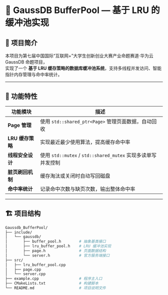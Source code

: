 # 🧠 GaussDB BufferPool — 基于 LRU 的缓冲池实现

## 📘 项目简介
本项目为第七届中国国际“互联网+”大学生创新创业大赛产业命题赛道·华为云 GaussDB 命题项目，  
实现了一个 **基于 LRU 缓存策略的数据库缓冲池系统**，支持多线程并发访问、智能指针内存管理与命中率统计。

---

## 🧩 功能特性

| 功能模块 | 描述 |
|-----------|------|
| **Page 管理** | 使用 `std::shared_ptr<Page>` 管理页面数据，自动回收 |
| **LRU 缓存策略** | 实现最近最少使用算法，提高缓存命中率 |
| **线程安全设计** | 使用 `std::mutex` / `std::shared_mutex` 实现多读单写并发控制 |
| **脏页刷回机制** | 缓存淘汰或关闭时自动写回磁盘 |
| **命中率统计** | 记录命中次数与缺页次数，输出整体命中率 |

---

## 🏗️ 项目结构

```bash
Gaussdb_BufferPool/
├── include/
│   └── gaussdb/
│       ├── buffer_pool.h        # 抽象基类接口
│       ├── lru_buffer_pool.h    # LRU 缓冲池实现
│       ├── page.h               # 页面数据结构
│       └── server.h             # 官方服务端接口
├── src/
│   ├── lru_buffer_pool.cpp
│   ├── page.cpp
│   └── server.cpp
├── example.cpp                  # 程序主入口
├── CMakeLists.txt               # 构建脚本
└── README.md                    # 项目说明文件

